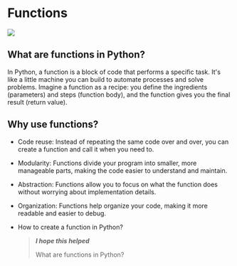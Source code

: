 # Functions
<p align="corner">
  <a href="https://skillicons.dev">
    <img src="https://skillicons.dev/icons?i=py" />
  </a>
</p>

## What are functions in Python?
In Python, a function is a block of code that performs a specific task. It's like a little machine you can build to automate processes and solve problems.
Imagine a function as a recipe: you define the ingredients (parameters) and steps (function body), and the function gives you the final result (return value).

## Why use functions?

* Code reuse: Instead of repeating the same code over and over, you can create a function and call it when you need to.
* Modularity: Functions divide your program into smaller, more manageable parts, making the code easier to understand and maintain.
* Abstraction: Functions allow you to focus on what the function does without worrying about implementation details.
* Organization: Functions help organize your code, making it more readable and easier to debug.
* How to create a function in Python?

  > ***I hope this helped***
  >
  > What are functions in Python?
